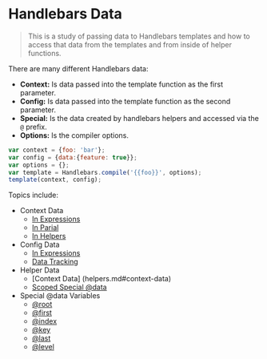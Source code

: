 # Handlebars Data

>This is a study of passing data to Handlebars templates and how to access that data from the templates and from inside of helper functions.

There are many different Handlebars data:
- **Context:** Is data passed into the template function as the first parameter.
- **Config:** Is data passed into the template function as the second parameter.
- **Special:** Is the data created by handlebars helpers and accessed via the `@` prefix.
- **Options:** Is the compiler options.

```js
var context = {foo: 'bar'};
var config = {data:{feature: true}};
var options = {};
var template = Handlebars.compile('{{foo}}', options);
template(context, config);
```

Topics include:
- Context Data
  - [In Expressions](./context.md#context-data-in-expressions)
  - [In Parial](./context.md#context-data-in-partials)
  - [In Helpers](./context.md#context-data-in-helpers)
- Config Data
  - [In Expressions](./context-config.md#config-data-in-expressions)
  - [Data Tracking](./context-config.md#data-tracking)
- Helper Data
  - [Context Data] (helpers.md#context-data)
  - [Scoped Special @data](./special.md#scoped)
- Special @data Variables
  - [@root](http://handlebarsjs.com/reference.html#data-root)
  - [@first](http://handlebarsjs.com/reference.html#data-first)
  - [@index](http://handlebarsjs.com/reference.html#data-index)
  - [@key](http://handlebarsjs.com/reference.html#data-key)
  - [@last](http://handlebarsjs.com/reference.html#data-last)
  - [@level](http://handlebarsjs.com/reference.html#data-level)

